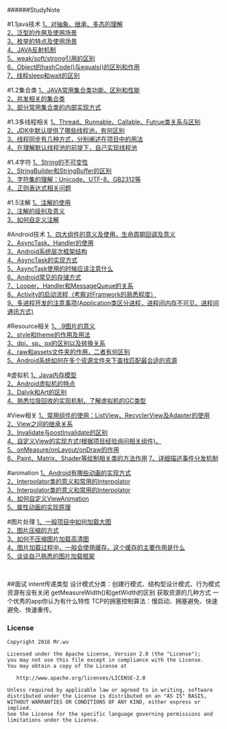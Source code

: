 ######StudyNote#1.1java技术[1、对抽象、继承、多态的理解]()<br/>[2、泛型的作用及使用场景]()<br/>[3、枚举的特点及使用场景]()<br/>[4、JAVA反射机制]()<br/>[5、weak/soft/strong引用的区别]()<br/>[6、Object的hashCode()与equals()的区别和作用]()<br/>[7、线程sleep和wait的区别]()#1.2集合类[1、JAVA常用集合类功能、区别和性能]()<br/>[2、并发相关的集合类]()<br/>[3、部分常用集合类的内部实现方式]()#1.3多线程相关[1、Thread、Runnable、Callable、Futrue类关系与区别]()<br/>[2、JDK中默认提供了哪些线程池，有何区别]()<br/>[3、线程同步有几种方式，分别阐述在项目中的用法]()<br/>[4、在理解默认线程池的前提下，自己实现线程池]()#1.4字符[1、String的不可变性]()<br/>[2、StringBuilder和StringBuffer的区别]()<br/>[3、字符集的理解：Unicode、UTF-8、GB2312等 ]()<br/>[4、正则表达式相关问题]()#1.5注解[1、注解的使用 ]()<br/>[2、注解的级别及意义 ]()<br/>[3、如何自定义注解 ]()#Android技术[1、四大组件的意义及使用，生命周期回调及意义]()<br/>[2、AsyncTask、Handler的使用]()<br/>[3、Android系统层次框架结构]()<br/>[4、AsyncTask的实现方式]()<br/>[5、AsyncTask使用的时候应该注意什么]()<br/>[6、Android常见的存储方式]()<br/>[7、Looper、Handler和MessageQueue的关系]()<br/>[8、Activity的启动流程（考察对Framwork的熟悉程度） ]()<br/>[9、多进程开发的注意事项(Application类区分进程，进程间内存不可见、进程间通讯方式)]()#Resource相关[1、.9图片的意义]()<br/>[2、style和theme的作用及用法]()<br/>[3、dpi、sp、px的区别以及转换关系 ]()<br/>[4、raw和assets文件夹的作用，二者有何区别]()<br/>[5、Android系统如何在多个资源文件夹下查找匹配最合适的资源]()#虚拟机[1、Java内存模型 ]()<br/>[2、Android虚拟机的特点]()<br/>[3、Dalvik和Art的区别 ]()<br/>[4、熟悉垃圾回收的实现机制，了解虚拟机的GC类型]()#View相关[1、常用组件的使用：ListView、RecyclerView及Adapter的使用]()<br/>[2、View之间的继承关系]()<br/>[3、Invalidate与postInvalidate的区别]()<br/>[4、自定义View的实现方式(根据项目经验询问相关组件)。]()<br/>[5、onMeasure/onLayout/onDraw的作用]()<br/>[6、Paint、Matrix、Shader等绘制相关类的方法作用]()[7、详细描述事件分发机制]()#animation[1、Android有哪些动画的实现方式 ]()<br/>[2、Interpolator类的意义和常用的Interpolator]()<br/>[3、Interpolator类的意义和常用的Interpolator ]()<br/>[4、如何自定义ViewAnimation]()<br/>[5、属性动画的实现原理]()#图片处理[1、一般项目中如何加载大图 ]()<br/>[2、图片压缩的方式]()<br/>[3、如何不压缩图片加载高清图 ]()<br/>[4、图片加载过程中，一般会使用缓存，这个缓存的主要作用是什么]()<br/>[5、谈谈自己熟悉的图片加载框架]()<br/>##面试intent传递类型设计模式分类：创建行模式、结构型设计模式、行为模式资源有没有关闭getMeasureWidth()和getWidth的区别获取资源的几种方式一个优秀的app你认为有什么特性TCP的拥塞控制算法：慢启动、拥塞避免、快速避免、快速重传。### License```Copyright 2016 Mr.wuLicensed under the Apache License, Version 2.0 (the "License");you may not use this file except in compliance with the License.You may obtain a copy of the License at   http://www.apache.org/licenses/LICENSE-2.0Unless required by applicable law or agreed to in writing, softwaredistributed under the License is distributed on an "AS IS" BASIS,WITHOUT WARRANTIES OR CONDITIONS OF ANY KIND, either express or implied.See the License for the specific language governing permissions andlimitations under the License.```